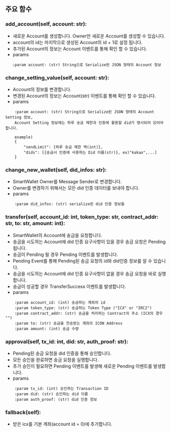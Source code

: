 ## 주요 함수

### add_account(self, account: str):
* 새로운 Account를 생성합니다. Owner만 새로운 Account를 생성할 수 있습니다.
* account의 id는 마지막으로 생성된 Account의 id + 1로 설정 됩니다.
* 추가된 Account의 정보는 Account 이벤트를 통해 확인 할 수 있습니다.
* params
```
   :param account: (str) String으로 Serialize된 JSON 형태의 Account 정보
```
    
    
### change_setting_value(self, account: str):
* Account의 정보를 변경합니다.
* 변경된 Account의 정보는 Account(str) 이벤트를 통해 확인 할 수 있습니다.
* params
```
    :param account: (str) String으로 Serialize된 JSON 형태의 Account Setting 정보,
    Account Setting 정보에는 하루 송금 제한과 인증에 활용할 did가 명시되어 있어야 합니다.
    
    example)
    {
        "sendLimit": {하루 송금 제한 액(int)},
        "dids": [{송금시 인증에 사용하는 Did 이름(str)}, ex)"kakao",...]
    }
```

### change_new_wallet(self, did_infos: str):
* SmartWallet Owner를 Message Sender로 변경합니다.
* Owner를 변경하기 위해서는 모든 did 인증 데이터를 보내야 합니다.
* params
```
    :param did_infos: (str) serialize된 did 인증 정보들

```

### transfer(self, account_id: int, token_type: str, contract_addr: str, to: str, amount: int):
* SmartWallet의 Account에 송금을 요청합니다.
* 송금을 시도하는 Account에 did 인증 요구사항이 있을 경우 송금 요청은 Pending 됩니다.
* 송금이 Pending 될 경우 Pending 이벤트를 발생합니다.
* Pending Event를 통해 Pending된 송금 요청의 id와 did인증 정보를 알 수 있습니다.
* 송금을 시도하는 Account에 did 인증 요구사항이 없을 경우 송금 요청을 바로 실행합니다.
* 송금이 성공할 경우 TransferSuccess 이벤트를 발생합니다.
* params
```
    :param account_id: (int) 송금하는 계좌의 id
    :param token_type: (str) 송금하는 Token Type ("ICX" or "IRC2")
    :param contract_addr: (str) 송금을 처리하는 Contract의 주소 (ICX의 경우 "")
    :param to: (str) 송금을 전송받는 계좌의 ICON Address
    :param amount: (int) 송금 수량
```

### approval(self, tx_id: int, did: str, auth_proof: str):
* Pending된 송금 요청을 did 인증을 통해 승인합니다.
* 모든 승인을 완료하면 송금 요청을 실행합니다.
* 추가 승인이 필요하면 Pending 이벤트를 발생해 새로운 Pending 이벤트를 발생합니다.
* params
```
    :param tx_id: (int) 승인하는 Transaction ID
    :param did: (str) 승인하는 did 이름
    :param auth_proof: (str) did 인증 정보
```

### fallback(self):
*  받은 icx를 기본 계좌(account id = 0)에 추가합니다.
